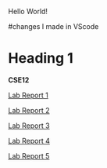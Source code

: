 Hello World!

#changes I made in VScode
# Heading 1	
**CSE12**	

[Lab Report 1](https://8yby8sd.github.io/cse15l-lab-reports/lab-report-1-week-2.html)

[Lab Report 2](https://8yby8sd.github.io/cse15l-lab-reports/lab-report-2-week-4.html)

[Lab Report 3](https://8yby8sd.github.io/cse15l-lab-reports/lab-report-3-week-6.html)

[Lab Report 4](https://8yby8sd.github.io/cse15l-lab-reports/lab-report-4-week-8.html)

[Lab Report 5](https://8yby8sd.github.io/cse15l-lab-reports/lab-report-5-week-10.html)
